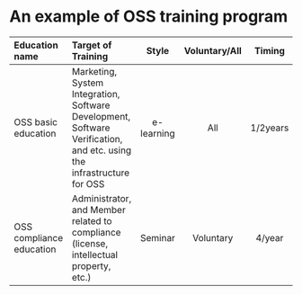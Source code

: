 # An example of OSS training program 

|  Education name |  Target of Training |  Style |  Voluntary/All |  Timing |  English |
|:----------------|:--------------------|:------:|:--------------:|:-------:|:--------:|
| OSS basic education |  Marketing, System Integration, Software Development, Software Verification, and etc. using the infrastructure for OSS | e-learning |  All |  1/2years |  Y  |
| OSS compliance education | Administrator, and Member related to compliance (license, intellectual property, etc.) | Seminar | Voluntary |  4/year |  N  |

